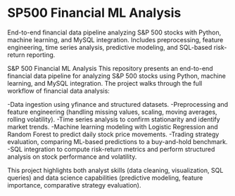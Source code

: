 # SP500 Financial ML Analysis
End-to-end financial data pipeline analyzing S&P 500 stocks with Python, machine learning, and MySQL integration. Includes preprocessing, feature engineering, time series analysis, predictive modeling, and SQL-based risk-return reporting.

S&P 500 Financial ML Analysis
This repository presents an end-to-end financial data pipeline for analyzing S&P 500 stocks using Python, machine learning, and MySQL integration. The project walks through the full workflow of financial data analysis:

-Data ingestion using yfinance and structured datasets.
-Preprocessing and feature engineering (handling missing values, scaling, moving averages, rolling volatility).
-Time series analysis to confirm stationarity and identify market trends.
-Machine learning modeling with Logistic Regression and Random Forest to predict daily stock price movements.
-Trading strategy evaluation, comparing ML-based predictions to a buy-and-hold benchmark.
-SQL integration to compute risk-return metrics and perform structured analysis on stock performance and volatility.

This project highlights both analyst skills (data cleaning, visualization, SQL queries) and data science capabilities (predictive modeling, feature importance, comparative strategy evaluation).
